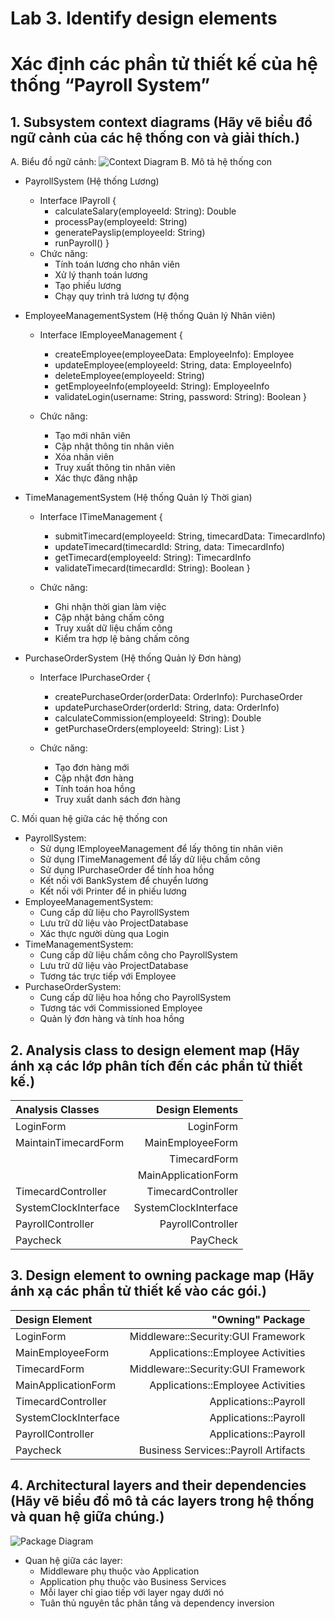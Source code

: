 # Lab 3. Identify design elements
# Xác định các phần tử thiết kế của hệ thống “Payroll System”
## 1. Subsystem context diagrams (Hãy vẽ biểu đồ ngữ cảnh của các hệ thống con và giải thích.)
A. Biểu đồ ngữ cảnh:
![Context Diagram](https://www.planttext.com/api/plantuml/png/VLHDZvim4BqZyH-yN7hQonvNgzM695Bt40K5UgYqbucP93J6HhQZ5bNzxnr_GCY7Si9YthmtyvxXmrZGzjIAD7cgSTT8PEMFlFnPLiiLUtipfwtfZSNs_JrDqiGS6zc1XfPnrNPAehIbxGKo8dYvMsP_quInNEaQzLm9fTbM03_wb_JSQtMITIY8Pd-mFGgXVgV9FoVtZIt2IECO9atEr5a1lLP2bBwKCJ2iA2VZU-b6MjGxuCYopuZtoCyYYapubcqdL8-u0WbxRDrsP-hbwY7tRM-GMQvkTQgclQzHFTQux0lyrHt-ugJv0GokdUjJTzQFxPcsHPFMOnJBFuIK8DYz97AGnubGNbxEezKlv7O15hR47sPPv5SOFqgeROBa1WNOHabpQ3hIet2VducRlRBCeAmDww1tJh2QcBC1K6mSe7DyXcdibBPcBBeKgRf7gc6CxBAzcY0i6Sv1rrS2wpE2DcWROsZ80PCcJiF15hcVr2gD4x56xXJ1gdkWGIyB-yyulGuH0VT6f0duT-DLZLUp60lnZi_gjf71pDbO2mdDXU97NohdOTmYxZsUQKDQTXOD6uu5dShvS4eJgImoxRvQfdRkqwD5leEi1MrYG83k6GV1Jo74BqcbCR5EAuxaczndrqGned3HpyPzIUUSRZtPJLDrsJGO6KJ1Mhek83dUzCKiXxukVWBC_x1CQ3zdR7mm7qH6Fxp_)
B. Mô tả hệ thống con

+  PayrollSystem (Hệ thống Lương)
  
    + Interface IPayroll {
      -   calculateSalary(employeeId: String): Double
      -   processPay(employeeId: String)
      -   generatePayslip(employeeId: String)
      -   runPayroll()
    }
    + Chức năng:
      - Tính toán lương cho nhân viên
      - Xử lý thanh toán lương
      - Tạo phiếu lương
      - Chạy quy trình trả lương tự động
+ EmployeeManagementSystem (Hệ thống Quản lý Nhân viên)

   + Interface IEmployeeManagement {
     -   createEmployee(employeeData: EmployeeInfo): Employee
     -   updateEmployee(employeeId: String, data: EmployeeInfo)
     -   deleteEmployee(employeeId: String)
     -   getEmployeeInfo(employeeId: String): EmployeeInfo
     -   validateLogin(username: String, password: String): Boolean
    }

  + Chức năng:
    - Tạo mới nhân viên
    - Cập nhật thông tin nhân viên
    - Xóa nhân viên
    - Truy xuất thông tin nhân viên
    - Xác thực đăng nhập
+ TimeManagementSystem (Hệ thống Quản lý Thời gian)

    + Interface ITimeManagement {
      -  submitTimecard(employeeId: String, timecardData: TimecardInfo)
      -  updateTimecard(timecardId: String, data: TimecardInfo)
      -  getTimecard(employeeId: String): TimecardInfo
      -  validateTimecard(timecardId: String): Boolean
    }

    + Chức năng:
      - Ghi nhận thời gian làm việc
      - Cập nhật bảng chấm công
      - Truy xuất dữ liệu chấm công
      - Kiểm tra hợp lệ bảng chấm công
+ PurchaseOrderSystem (Hệ thống Quản lý Đơn hàng)

    + Interface IPurchaseOrder {
      -  createPurchaseOrder(orderData: OrderInfo): PurchaseOrder
      -  updatePurchaseOrder(orderId: String, data: OrderInfo)
      -  calculateCommission(employeeId: String): Double
      -  getPurchaseOrders(employeeId: String): List<PurchaseOrder>
    }

    + Chức năng:
      - Tạo đơn hàng mới
      - Cập nhật đơn hàng
      - Tính toán hoa hồng
      - Truy xuất danh sách đơn hàng

C. Mối quan hệ giữa các hệ thống con

+ PayrollSystem:
  - Sử dụng IEmployeeManagement để lấy thông tin nhân viên
  - Sử dụng ITimeManagement để lấy dữ liệu chấm công
  - Sử dụng IPurchaseOrder để tính hoa hồng
  - Kết nối với BankSystem để chuyển lương
  - Kết nối với Printer để in phiếu lương
+ EmployeeManagementSystem:
  - Cung cấp dữ liệu cho PayrollSystem
  - Lưu trữ dữ liệu vào ProjectDatabase
  - Xác thực người dùng qua Login
+ TimeManagementSystem:
  - Cung cấp dữ liệu chấm công cho PayrollSystem
  - Lưu trữ dữ liệu vào ProjectDatabase
  - Tương tác trực tiếp với Employee
+ PurchaseOrderSystem:
  - Cung cấp dữ liệu hoa hồng cho PayrollSystem
  - Tương tác với Commissioned Employee
  - Quản lý đơn hàng và tính hoa hồng
## 2. Analysis class to design element map (Hãy ánh xạ các lớp phân tích đến các phần tử thiết kế.)

  | Analysis Classes | Design Elements |
  | :---| ---:|
  |LoginForm | LoginForm |
  |MaintainTimecardForm | MainEmployeeForm | 
  || TimecardForm |
  || MainApplicationForm |
  |TimecardController | TimecardController |
  |SystemClockInterface | SystemClockInterface |
  |PayrollController | PayrollController |
  |Paycheck | PayCheck |

## 3. Design element to owning package map (Hãy ánh xạ các phần tử thiết kế vào các gói.)

  | Design Element	| "Owning" Package |
  | :---| ---:|
  |LoginForm |	Middleware::Security:GUI Framework |
  |MainEmployeeForm |	Applications::Employee Activities |
  |TimecardForm |	Middleware::Security:GUI Framework |
  |MainApplicationForm |	Applications::Employee Activities |
  |TimecardController |	Applications::Payroll |
  |SystemClockInterface |	Applications::Payroll |
  |PayrollController |	Applications::Payroll |
  |Paycheck |	Business Services::Payroll Artifacts |

## 4. Architectural layers and their dependencies (Hãy vẽ biểu đồ mô tả các layers trong hệ thống và quan hệ giữa chúng.)
![Package Diagram](https://www.planttext.com/api/plantuml/png/XLFRJkCm47sFb7yOyR1l_0125Msv2Ab8IDrzMC4A3SvGhDYUQEnIHQZ_ldOR1xV0RbvYpyoPCvVZ2nzGmjgQkgehtshNeQ05nRPZHox0Urr1_6QesfNmsZLpDYomqAlNy9kCuSqGmDAGx9qp4wFhQfjoTl68AuAJytE3FSbaykZkTDCOsg3GsTcIr5fqw1_TpQzRk8xaj65fJm0zs34kb_6mu9Lsropsps3ugIqfb6QmVSivxJgZ5GRDpk-IuuSXPnznLxOpt1F1L0NzfeEcFOPizuIZASDsTToXTXbMr3Vw2lx2lTt_ZkZliHSsPaVPxSy7NBddERkGd2GbsxBtWUpSi6flNI1vGKMbVyZ-2Rpzn_HcQwyTUGzBaZUjXd4yP-ln_0OAc4hGaJuC4y-tWsPYh7ebrHvLKUp-z7HIRgkkojKbPwuZuHm70adg17uf59Io9uNDix8zB59tTKMkWOJwZ3uWZHBFxIOHgl_3Fye2kCI0y6CStrVWYtY93_4l)
  + Quan hệ giữa các layer:
    - Middleware phụ thuộc vào Application
    - Application phụ thuộc vào Business Services
    - Mỗi layer chỉ giao tiếp với layer ngay dưới nó
    - Tuân thủ nguyên tắc phân tầng và dependency inversion


